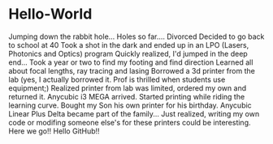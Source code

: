 # Hello-World
Jumping down the rabbit hole...
Holes so far....
Divorced
Decided to go back to school at 40
Took a shot in the dark and ended up in an LPO (Lasers, Photonics and Optics) program
Quickly realized, I'd jumped in the deep end...
Took a year or two to find my footing and find direction 
Learned all about focal lengths, ray tracing and lasing
Borrowed a 3d printer from the lab (yes, I actually borrowed it. Prof is thrilled when students use equipment;)
Realized printer from lab was limited, ordered my own and returned it.
Anycubic i3 MEGA arrived.  Started printing while riding the learning curve.
Bought my Son his own printer for his birthday.
Anycubic Linear Plus Delta became part of the family...
Just realized, writing my own code or modifing someone else's for these printers could be interesting.
Here we go!!  Hello GitHub!!
